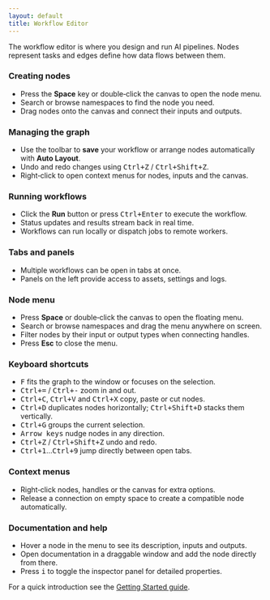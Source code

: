 ```yaml
---
layout: default
title: Workflow Editor
---
```


The workflow editor is where you design and run AI pipelines. Nodes represent tasks and edges define how data flows between them.

### Creating nodes

- Press the **Space** key or double‑click the canvas to open the node menu.
- Search or browse namespaces to find the node you need.
- Drag nodes onto the canvas and connect their inputs and outputs.

### Managing the graph

- Use the toolbar to **save** your workflow or arrange nodes automatically with **Auto Layout**.
- Undo and redo changes using <kbd>Ctrl+Z</kbd> / <kbd>Ctrl+Shift+Z</kbd>.
- Right‑click to open context menus for nodes, inputs and the canvas.

### Running workflows

- Click the **Run** button or press <kbd>Ctrl+Enter</kbd> to execute the workflow.
- Status updates and results stream back in real time.
- Workflows can run locally or dispatch jobs to remote workers.

### Tabs and panels

- Multiple workflows can be open in tabs at once.
- Panels on the left provide access to assets, settings and logs.

### Node menu

- Press **Space** or double‑click the canvas to open the floating menu.
- Search or browse namespaces and drag the menu anywhere on screen.
- Filter nodes by their input or output types when connecting handles.
- Press **Esc** to close the menu.

### Keyboard shortcuts

- <kbd>F</kbd> fits the graph to the window or focuses on the selection.
- <kbd>Ctrl+=</kbd> / <kbd>Ctrl+-</kbd> zoom in and out.
- <kbd>Ctrl+C</kbd>, <kbd>Ctrl+V</kbd> and <kbd>Ctrl+X</kbd> copy, paste or cut nodes.
- <kbd>Ctrl+D</kbd> duplicates nodes horizontally; <kbd>Ctrl+Shift+D</kbd> stacks them vertically.
- <kbd>Ctrl+G</kbd> groups the current selection.
- <kbd>Arrow keys</kbd> nudge nodes in any direction.
- <kbd>Ctrl+Z</kbd> / <kbd>Ctrl+Shift+Z</kbd> undo and redo.
- <kbd>Ctrl+1</kbd>…<kbd>Ctrl+9</kbd> jump directly between open tabs.

### Context menus

- Right‑click nodes, handles or the canvas for extra options.
- Release a connection on empty space to create a compatible node automatically.

### Documentation and help

- Hover a node in the menu to see its description, inputs and outputs.
- Open documentation in a draggable window and add the node directly from there.
- Press <kbd>i</kbd> to toggle the inspector panel for detailed properties.

For a quick introduction see the [Getting Started guide](getting-started.md).
